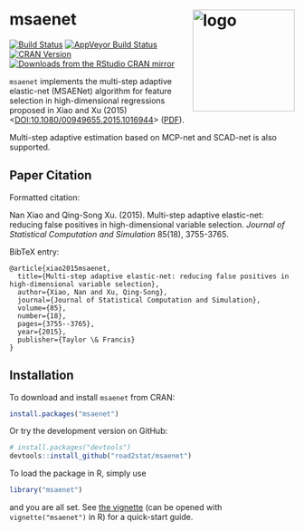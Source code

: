 # msaenet  <a href="http://msaenet.com"><img src="http://nanx.me/images/project-msaenet.png" align="right" alt="logo" height="180" width="180" /></a>

[![Build Status](https://travis-ci.org/road2stat/msaenet.svg?branch=master)](https://travis-ci.org/road2stat/msaenet)
[![AppVeyor Build Status](https://ci.appveyor.com/api/projects/status/github/road2stat/msaenet?branch=master&svg=true)](https://ci.appveyor.com/project/road2stat/msaenet)
[![CRAN Version](http://www.r-pkg.org/badges/version/msaenet)](https://cran.r-project.org/package=msaenet)
[![Downloads from the RStudio CRAN mirror](http://cranlogs.r-pkg.org/badges/msaenet)](https://cran.r-project.org/package=msaenet)

`msaenet` implements the multi-step adaptive elastic-net (MSAENet) algorithm for feature selection in high-dimensional regressions proposed in Xiao and Xu (2015) <[DOI:10.1080/00949655.2015.1016944](http://www.tandfonline.com/doi/full/10.1080/00949655.2015.1016944)> ([PDF](https://drive.google.com/file/d/0B1YdO4YnMkAxeFUtZ3FLY1dLN2s/view)).

Multi-step adaptive estimation based on MCP-net and SCAD-net is also supported.

## Paper Citation

Formatted citation:

Nan Xiao and Qing-Song Xu. (2015). Multi-step adaptive elastic-net: reducing false positives in high-dimensional variable selection. _Journal of Statistical Computation and Simulation_ 85(18), 3755-3765.

BibTeX entry:

```
@article{xiao2015msaenet,
  title={Multi-step adaptive elastic-net: reducing false positives in high-dimensional variable selection},
  author={Xiao, Nan and Xu, Qing-Song},
  journal={Journal of Statistical Computation and Simulation},
  volume={85},
  number={18},
  pages={3755--3765},
  year={2015},
  publisher={Taylor \& Francis}
}
```

## Installation

To download and install `msaenet` from CRAN:

```r
install.packages("msaenet")
```

Or try the development version on GitHub:

```r
# install.packages("devtools")
devtools::install_github("road2stat/msaenet")
```

To load the package in R, simply use

```r
library("msaenet")
```

and you are all set. See [the vignette](http://msaenet.com/doc/) (can be opened with `vignette("msaenet")` in R) for a quick-start guide.
